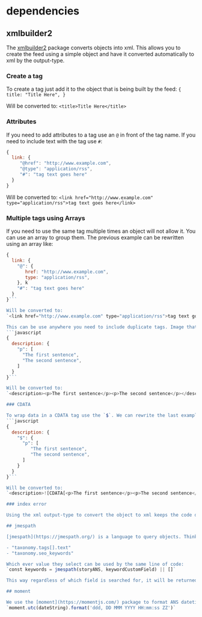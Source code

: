 # dependencies

## xmlbuilder2

The [xmlbuilder2](https://oozcitak.github.io/xmlbuilder2/) package converts objects into xml. This allows you to create the feed using a simple object and have it converted automatically to xml by the output-type.

### Create a tag

To create a tag just add it to the object that is being built by the feed:
`{ title: "Title Here", }`

Will be converted to:
`<title>Title Here</title>`

### Attributes

If you need to add attributes to a tag use an `@` in front of the tag name. If you need to include text with the tag use `#`:

```javascript
{
  link: {
     "@href": "http://www.example.com",
     "@type": "application/rss",
     "#": "tag text goes here"
  }
}
```

Will be converted to:
`<link href="http://www.example.com" type="application/rss">tag text goes here</link>`

### Multiple tags using Arrays

If you need to use the same tag multiple times an object will not allow it. You can use an array to group them. The previous example can be rewritten using an array like:

````javascript
{
  link: {
    "@": {
       href: "http://www.example.com",
       type: "application/rss",
    }, k
    "#": "tag text goes here"
  }
}```

Will be converted to:
`<link href="http://www.example.com" type="application/rss">tag text goes here</link>`

This can be use anywhere you need to include duplicate tags. Image that you want to use a `<p>` to wrap each paragraph of an article:
```javascript
{
  description: {
    "p": [
      "The first sentence",
      "The second sentence",
    ]
  }
}```

Will be converted to:
`<description><p>The first sentence</p><p>The second sentence</p></description>`

### CDATA

To wrap data in a CDATA tag use the `$`. We can rewrite the last example to wrap it in CDATA like:
```javscript
{
  description: {
    "$": {
      "p": [
         "The first sentence",
         "The second sentence",
      ]
    }
  }
}```

Will be converted to:
`<description>![CDATA[<p>The first sentence</p><p>The second sentence</p>]]</description>`

### index error

Using the xml output-type to convert the object to xml keeps the code dry. But it can make debugging harder. If the xml conversion fails it will generate an index error in the output-type and not in the feeds code. xmlbuilder2 will give an error if you try to convert a null or an empty array.

## jmespath

[jmespath](https://jmespath.org/) is a language to query objects. Think of it as a more flexible version of lodash's get. jmespath is used extensively with customFields where any valid jmespath expression can be used to find the data you want. It can also be used to modify the structure of the data. For example, we want to include keywords in a feed. Some clients want to use taxonomy.tags and object, and others might want to use taxonomy.seo_keywords, an array. We could create a customField with two choices;

- "taxonomy.tags[].text"
- "taxonomy.seo_keywords"

Which ever value they select can be used by the same line of code:
`const keywords = jmespath(storyANS, keywordCustomField) || []`

This way regardless of which field is searched for, it will be returned as an array.

## moment

We use the [moment](https://momentjs.com/) package to format ANS datetime strings. ANS uses ISO-8601 to encode all datetimes using UTC. All feeds output datetimes in UTC. To convert an ISO-8601 format to that used by RSS feeds (rfc-822) you can use:
`moment.utc(dateString).format('ddd, DD MMM YYYY HH:mm:ss ZZ')`
````
